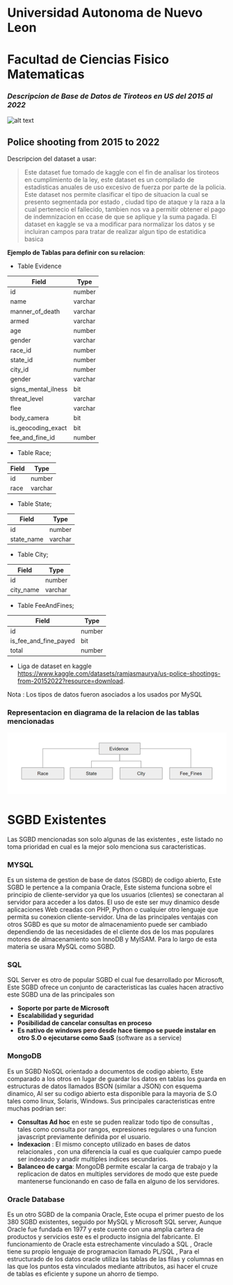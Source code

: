 # Universidad Autonoma de Nuevo Leon
# Facultad de Ciencias Fisico Matematicas

### _Descripcion de Base de Datos de Tiroteos en US del 2015 al 2022_

![alt text](https://www.inquirer.com/resizer/ODhmoV1PeEirOItujPPZxNA3XGM=/760x507/smart/filters:format(webp)/cloudfront-us-east-1.images.arcpublishing.com/pmn/G5NET2VAONDH5F3DB4PTCKP3KU.jpg)

## Police shooting from 2015 to 2022

Descripcion del dataset a usar:

> Este dataset fue tomado de kaggle con el fin de analisar los tiroteos en cumplimiento de la ley, este dataset es un compilado de estadisticas anuales de uso excesivo de fuerza por parte de la policia.
Este dataset nos permite clasificar el tipo de situacion la cual se presento segmentada por estado , ciudad tipo de ataque y la raza a la cual pertenecio el fallecido, tambien nos va a permitir obtener el pago de indemnizacion en ccase de que se aplique y la suma pagada. El dataset en kaggle se va a modificar para normalizar los datos y se incluiran campos para tratar de realizar algun tipo de estatidica basica


**Ejemplo de Tablas para definir con su relacion**:

* Table Evidence

| Field| Type |
| ------ | ------ |
| id| number |
| name | varchar |
| manner_of_death  | varchar |
| armed | varchar |
| age | number |
| gender  | varchar  |
| race_id  | number |
| state_id | number |
| city_id | number |
| gender  | varchar |
| signs_mental_ilness | bit |
| threat_level | varchar  |
| flee | varchar  |
| body_camera | bit |
| is_geocoding_exact  | bit |
| fee_and_fine_id  | number |

* Table Race;

| Field | Type |
| ------ | ------ |
| id| number |
| race| varchar |

* Table State;

| Field | Type |
| ------ | ------ |
| id| number |
| state_name| varchar |


* Table City;

| Field | Type |
| ------ | ------ |
| id| number |
| city_name| varchar |

* Table FeeAndFines;

| Field | Type |
| ------ | ------ |
| id| number |
| is_fee_and_fine_payed  | bit|
| total | number |



* Liga de dataset en kaggle https://www.kaggle.com/datasets/ramjasmaurya/us-police-shootings-from-20152022?resource=download. 



Nota : Los tipos de datos fueron asociados a los usados por MySQL

### Representacion en diagrama de la relacion de las tablas mencionadas

<img src="/Tarea1/images/diagram.png" alt="Diagrama Relacion"/>

# SGBD Existentes

Las SGBD mencionadas son solo algunas de las existentes , este listado no toma prioridad en cual es la mejor solo menciona sus caracteristicas.

### MYSQL
Es un sistema de gestion de base de datos (SGBD) de codigo abierto, Este SGBD le pertence a la compania Oracle, Este sistema funciona sobre el principio de cliente-servidor ya que los usuarios (clientes) se conectaran al servidor para acceder a los datos. El uso de este ser muy dinamico desde aplicaciones Web creadas con PHP, Python o cualquier otro lenguaje que permita su conexion cliente-servidor. Una de las principales ventajas con otros SGBD es que su motor de almacenamiento puede ser cambiado dependiendo de las necesidades de el cliente dos de los mas populares motores de almacenamiento son InnoDB y MyISAM. Para lo largo de esta materia se usara MySQL como SGBD.

### SQL
SQL Server es otro de popular SGBD el cual fue desarrollado por Microsoft, Este SGBD ofrece un conjunto de caracteristicas las cuales hacen atractivo este SGBD una de las principales son
* **Soporte por parte de Microsoft**
* **Escalabilidad y seguridad**
* **Posibilidad de cancelar consultas en proceso**
* **Es nativo de windows pero desde hace tiempo se puede instalar en otro S.O o ejecutarse como SaaS** (software as a service)

### MongoDB
Es un SGBD NoSQL orientado a documentos de codigo abierto, Este comparado a los otros en lugar de guardar los datos en tablas los guarda en estructuras de datos llamados BSON (similar a JSON) con esquema dinamico, Al ser su codigo abierto esta disponible para la mayoria de S.O tales como linux, Solaris, Windows.
Sus principales caracteristicas entre muchas podrian ser:
* **Consultas Ad hoc** en este se puden realizar todo tipo de consultas , tales como consulta por rangos, expresiones regulares o una funcion javascript previamente definida por el usuario.
* **Indexacion** : El mismo concepto utilizado en bases de datos relacionales , con una diferencia la cual es que cualquier campo puede ser indexado y anadir multiples indices secundarios.
* **Balanceo de carga**: MongoDB permite escalar la carga de trabajo y la replicacion de datos en multiples servidores de modo que este puede mantenerse funcionando en caso de falla en alguno de los servidores.


### Oracle Database
Es un otro SGBD de la compania Oracle, Este ocupa el primer puesto de los 380 SGBD existentes, seguido por MySQL y Microsoft SQL server, Aunque Oracle fue fundada en 1977 y este cuente con una amplia cartera de productos y servicios este es el producto insignia del fabricante. El funcionamiento de Oracle esta estrechamente vinculado a SQL , Oracle tiene su propio lenguaje de programacion llamado PL/SQL , Para el estructurado de los datos oracle utiliza las tablas de las filas y columnas en las que los puntos esta vinculados mediante attributos, asi hacer el cruze de tablas es eficiente y supone un ahorro de tiempo.



